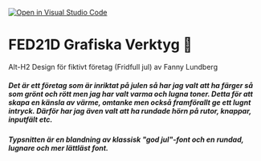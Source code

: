 [![Open in Visual Studio Code](https://classroom.github.com/assets/open-in-vscode-c66648af7eb3fe8bc4f294546bfd86ef473780cde1dea487d3c4ff354943c9ae.svg)](https://classroom.github.com/online_ide?assignment_repo_id=8505002&assignment_repo_type=AssignmentRepo)
# FED21D Grafiska Verktyg 🎨

Alt-H2 Design för fiktivt företag (Fridfull jul) av Fanny Lundberg

##### Det är ett företag som är inriktat på julen så har jag valt att ha färger så som grönt och rött men jag har valt varma och lugna toner. Detta för att skapa en känsla av värme, omtanke men också framförallt ge ett lugnt intryck. Därför har jag även valt att ha rundade hörn på rutor, knappar, inputfält etc. 

##### Typsnitten är en blandning av klassisk "god jul"-font och en rundad, lugnare och mer lättläst font.

